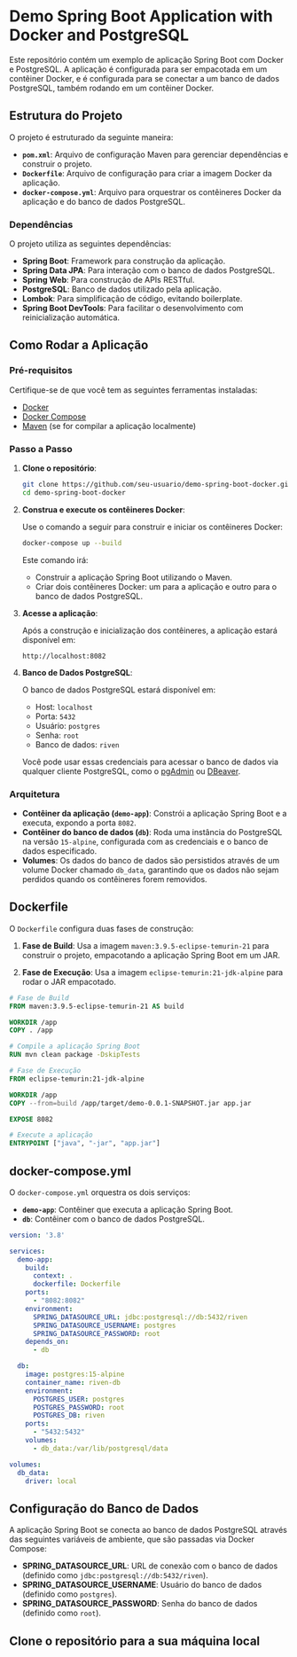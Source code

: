 # Demo Spring Boot Application with Docker and PostgreSQL

Este repositório contém um exemplo de aplicação Spring Boot com Docker e PostgreSQL. A aplicação é configurada para ser empacotada em um contêiner Docker, e é configurada para se conectar a um banco de dados PostgreSQL, também rodando em um contêiner Docker.

## Estrutura do Projeto

O projeto é estruturado da seguinte maneira:

- **`pom.xml`**: Arquivo de configuração Maven para gerenciar dependências e construir o projeto.
- **`Dockerfile`**: Arquivo de configuração para criar a imagem Docker da aplicação.
- **`docker-compose.yml`**: Arquivo para orquestrar os contêineres Docker da aplicação e do banco de dados PostgreSQL.

### Dependências

O projeto utiliza as seguintes dependências:

- **Spring Boot**: Framework para construção da aplicação.
- **Spring Data JPA**: Para interação com o banco de dados PostgreSQL.
- **Spring Web**: Para construção de APIs RESTful.
- **PostgreSQL**: Banco de dados utilizado pela aplicação.
- **Lombok**: Para simplificação de código, evitando boilerplate.
- **Spring Boot DevTools**: Para facilitar o desenvolvimento com reinicialização automática.

## Como Rodar a Aplicação

### Pré-requisitos

Certifique-se de que você tem as seguintes ferramentas instaladas:

- [Docker](https://www.docker.com/get-started)
- [Docker Compose](https://docs.docker.com/compose/install/)
- [Maven](https://maven.apache.org/install.html) (se for compilar a aplicação localmente)

### Passo a Passo

1. **Clone o repositório**:

   ```bash
   git clone https://github.com/seu-usuario/demo-spring-boot-docker.git
   cd demo-spring-boot-docker
   ```

2. **Construa e execute os contêineres Docker**:

   Use o comando a seguir para construir e iniciar os contêineres Docker:

   ```bash
   docker-compose up --build
   ```

   Este comando irá:

   - Construir a aplicação Spring Boot utilizando o Maven.
   - Criar dois contêineres Docker: um para a aplicação e outro para o banco de dados PostgreSQL.

3. **Acesse a aplicação**:

   Após a construção e inicialização dos contêineres, a aplicação estará disponível em:

   ```
   http://localhost:8082
   ```

4. **Banco de Dados PostgreSQL**:

   O banco de dados PostgreSQL estará disponível em:

   - Host: `localhost`
   - Porta: `5432`
   - Usuário: `postgres`
   - Senha: `root`
   - Banco de dados: `riven`

   Você pode usar essas credenciais para acessar o banco de dados via qualquer cliente PostgreSQL, como o [pgAdmin](https://www.pgadmin.org/) ou [DBeaver](https://dbeaver.io/).

### Arquitetura

- **Contêiner da aplicação (`demo-app`)**: Constrói a aplicação Spring Boot e a executa, expondo a porta `8082`.
- **Contêiner do banco de dados (`db`)**: Roda uma instância do PostgreSQL na versão `15-alpine`, configurada com as credenciais e o banco de dados especificado.
- **Volumes**: Os dados do banco de dados são persistidos através de um volume Docker chamado `db_data`, garantindo que os dados não sejam perdidos quando os contêineres forem removidos.

## Dockerfile

O `Dockerfile` configura duas fases de construção:

1. **Fase de Build**: Usa a imagem `maven:3.9.5-eclipse-temurin-21` para construir o projeto, empacotando a aplicação Spring Boot em um JAR.
   
2. **Fase de Execução**: Usa a imagem `eclipse-temurin:21-jdk-alpine` para rodar o JAR empacotado.

```dockerfile
# Fase de Build
FROM maven:3.9.5-eclipse-temurin-21 AS build

WORKDIR /app
COPY . /app

# Compile a aplicação Spring Boot
RUN mvn clean package -DskipTests

# Fase de Execução
FROM eclipse-temurin:21-jdk-alpine

WORKDIR /app
COPY --from=build /app/target/demo-0.0.1-SNAPSHOT.jar app.jar

EXPOSE 8082

# Execute a aplicação
ENTRYPOINT ["java", "-jar", "app.jar"]
```

## docker-compose.yml

O `docker-compose.yml` orquestra os dois serviços:

- **`demo-app`**: Contêiner que executa a aplicação Spring Boot.
- **`db`**: Contêiner com o banco de dados PostgreSQL.

```yaml
version: '3.8'

services:
  demo-app:
    build:
      context: .
      dockerfile: Dockerfile
    ports:
      - "8082:8082"
    environment:
      SPRING_DATASOURCE_URL: jdbc:postgresql://db:5432/riven
      SPRING_DATASOURCE_USERNAME: postgres
      SPRING_DATASOURCE_PASSWORD: root
    depends_on:
      - db

  db:
    image: postgres:15-alpine
    container_name: riven-db
    environment:
      POSTGRES_USER: postgres
      POSTGRES_PASSWORD: root
      POSTGRES_DB: riven
    ports:
      - "5432:5432"
    volumes:
      - db_data:/var/lib/postgresql/data

volumes:
  db_data:
    driver: local
```

## Configuração do Banco de Dados

A aplicação Spring Boot se conecta ao banco de dados PostgreSQL através das seguintes variáveis de ambiente, que são passadas via Docker Compose:

- **SPRING_DATASOURCE_URL**: URL de conexão com o banco de dados (definido como `jdbc:postgresql://db:5432/riven`).
- **SPRING_DATASOURCE_USERNAME**: Usuário do banco de dados (definido como `postgres`).
- **SPRING_DATASOURCE_PASSWORD**: Senha do banco de dados (definido como `root`).

## Clone o repositório para a sua máquina local

```bash
